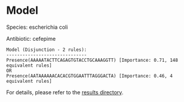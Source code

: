 
# Model

Species: escherichia coli

Antibiotic: cefepime

```
Model (Disjunction - 2 rules):
------------------------------
Presence(AAAAATACTTCAGAGTGTACCTGCAAAGGTT) [Importance: 0.71, 148 equivalent rules]
OR
Presence(AATAAAAAACACACGTGGAATTTAGGGACTA) [Importance: 0.46, 4 equivalent rules]

```

For details, please refer to the [results directory](../../../../../results/scm_b/escherichia%20coli/cefepime/repeat_1/).

